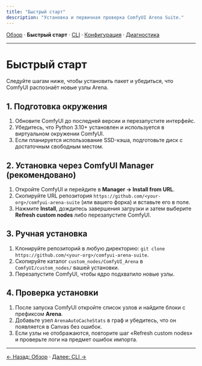 ```yaml
---
title: "Быстрый старт"
description: "Установка и первичная проверка ComfyUI Arena Suite."
---
```


[Обзор](index.md) · **Быстрый старт** · [CLI](cli.md) · [Конфигурация](config.md) · [Диагностика](troubleshooting.md)

---

# Быстрый старт

Следуйте шагам ниже, чтобы установить пакет и убедиться, что ComfyUI распознаёт новые узлы Arena.

## 1. Подготовка окружения
1. Обновите ComfyUI до последней версии и перезапустите интерфейс.
2. Убедитесь, что Python 3.10+ установлен и используется в виртуальном окружении ComfyUI.
3. Если планируется использование SSD-кэша, подготовьте диск с достаточным свободным местом.

## 2. Установка через ComfyUI Manager (рекомендовано)
1. Откройте ComfyUI и перейдите в **Manager → Install from URL**.
2. Скопируйте URL репозитория `https://github.com/<your-org>/comfyui-arena-suite` (или вашего форка) и вставьте его в поле.
3. Нажмите **Install**, дождитесь завершения загрузки и затем выберите **Refresh custom nodes** либо перезапустите ComfyUI.

## 3. Ручная установка
1. Клонируйте репозиторий в любую директорию: `git clone https://github.com/<your-org>/comfyui-arena-suite`.
2. Скопируйте каталог `custom_nodes/ComfyUI_Arena` в `ComfyUI/custom_nodes/` вашей установки.
3. Перезапустите ComfyUI, чтобы ядро подхватило новые узлы.

## 4. Проверка установки
1. После запуска ComfyUI откройте список узлов и найдите блоки с префиксом **Arena**.
2. Добавьте узел `ArenaAutoCacheStats` в граф и убедитесь, что он появляется в Canvas без ошибок.
3. Если узлы не отображаются, повторите шаг «Refresh custom nodes» и проверьте логи на предмет ошибок импорта.

---

[← Назад: Обзор](index.md) · [Далее: CLI →](cli.md)
